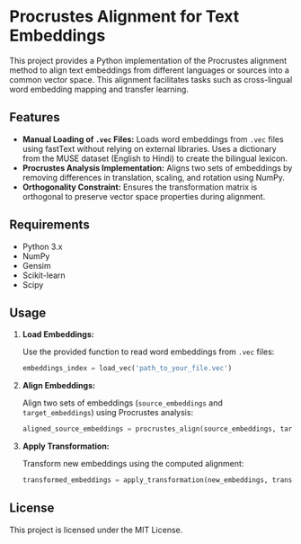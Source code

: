 # Procrustes Alignment for Text Embeddings

This project provides a Python implementation of the Procrustes alignment method to align text embeddings from different languages or sources into a common vector space. This alignment facilitates tasks such as cross-lingual word embedding mapping and transfer learning.

## Features

- **Manual Loading of `.vec` Files:** Loads word embeddings from `.vec` files using fastText without relying on external libraries. Uses a dictionary from the MUSE dataset (English to Hindi) to create the bilingual lexicon.
- **Procrustes Analysis Implementation:** Aligns two sets of embeddings by removing differences in translation, scaling, and rotation using NumPy.
- **Orthogonality Constraint:** Ensures the transformation matrix is orthogonal to preserve vector space properties during alignment.

## Requirements

- Python 3.x
- NumPy
- Gensim
- Scikit-learn
- Scipy

## Usage

1. **Load Embeddings:**

   Use the provided function to read word embeddings from `.vec` files:

   ```python
   embeddings_index = load_vec('path_to_your_file.vec')
   ```

2. **Align Embeddings:**

   Align two sets of embeddings (`source_embeddings` and `target_embeddings`) using Procrustes analysis:

   ```python
   aligned_source_embeddings = procrustes_align(source_embeddings, target_embeddings)
   ```

3. **Apply Transformation:**

   Transform new embeddings using the computed alignment:

   ```python
   transformed_embeddings = apply_transformation(new_embeddings, transformation_matrix)
   ```


## License

This project is licensed under the MIT License.
